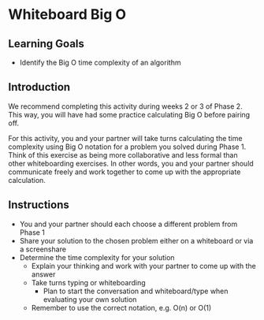# Whiteboard Big O

## Learning Goals

- Identify the Big O time complexity of an algorithm

## Introduction

We recommend completing this activity during weeks 2 or 3 of Phase 2. This way,
you will have had some practice calculating Big O before pairing off.

For this activity, you and your partner will take turns calculating the time
complexity using Big O notation for a problem you solved during Phase 1. Think
of this exercise as being more collaborative and less formal than other
whiteboarding exercises. In other words, you and your partner should communicate
freely and work together to come up with the appropriate calculation.

## Instructions

- You and your partner should each choose a different problem from Phase 1
- Share your solution to the chosen problem either on a whiteboard or via a
  screenshare
- Determine the time complexity for your solution
  - Explain your thinking and work with your partner to come up with the answer
  - Take turns typing or whiteboarding
    - Plan to start the conversation and whiteboard/type when evaluating your
      own solution
  - Remember to use the correct notation, e.g. O(n) or O(1)
